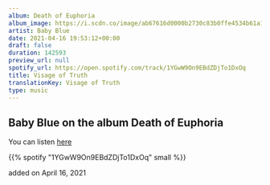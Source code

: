 ```yaml
---
album: Death of Euphoria
album_image: https://i.scdn.co/image/ab67616d0000b2730c83b0ffe4534b61a1d68545
artist: Baby Blue
date: 2021-04-16 19:53:12+00:00
draft: false
duration: 142593
preview_url: null
spotify_url: https://open.spotify.com/track/1YGwW9On9EBdZDjTo1DxOq
title: Visage of Truth
translationKey: Visage of Truth
type: music
---
```


## Baby Blue on the album Death of Euphoria

You can listen [here](https://open.spotify.com/track/1YGwW9On9EBdZDjTo1DxOq)

{{% spotify "1YGwW9On9EBdZDjTo1DxOq" small %}}

added on April 16, 2021